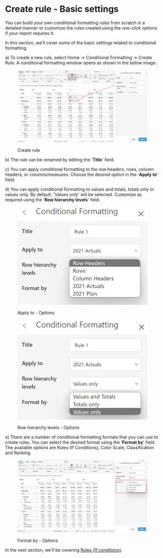 # Create rule - Basic settings

You can build your own conditional formatting rules from scratch in a detailed manner or customize the rules created using the one-click options if your report requires it.&#x20;

In this section, we'll cover some of the basic settings related to conditional formatting.

a) To create a new rule, select Home -> Conditional Formatting -> Create Rule. A conditional formatting window opens as shown in the below image.

<figure><img src="../../.gitbook/assets/3.png" alt=""><figcaption><p>Create rule</p></figcaption></figure>

b) The rule can be renamed by editing the '**Title**' field.

c) You can apply conditional formatting to the row headers, rows, column headers, or columns/measures. Choose the desired option in the '**Apply to**' field.

d) You can apply conditional formatting to values and totals, totals only or values only. By default, 'Values only' will be selected. Customize as required using the '**Row hierarchy levels**' field.

<div>

<figure><img src="../../.gitbook/assets/5.2.2 Apply to.png" alt=""><figcaption><p>Apply to - Options</p></figcaption></figure>

 

<figure><img src="../../.gitbook/assets/5.2.3 Levels.png" alt=""><figcaption><p>Row hierarchy levels - Options</p></figcaption></figure>

</div>

e) There are a number of conditional formatting formats that you can use to create rules. You can select the desired format using the ‘**Format by**’ field. The available options are Rules (If Conditions), Color Scale, Classification and Ranking.

<figure><img src="../../.gitbook/assets/5.2.1 Format by.png" alt=""><figcaption><p>Format by - Options</p></figcaption></figure>

In the next section, we'll be covering [Rules (If conditions)](rules-if-conditions.md).

